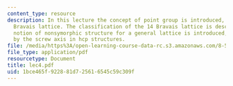 ```yaml
---
content_type: resource
description: In this lecture the concept of point group is introduced, first for the
  Bravais lattice. The classification of the 14 Bravais lattice is described. The
  notion of nonsymorphic structure for a general lattice is introduced, illustrated
  by the screw axis in hcp structures.
file: /media/https%3A/open-learning-course-data-rc.s3.amazonaws.com/8-511-theory-of-solids-i-fall-2004/1bce465f922881d725616545c59c309f_lec4.pdf
file_type: application/pdf
resourcetype: Document
title: lec4.pdf
uid: 1bce465f-9228-81d7-2561-6545c59c309f
---
```

